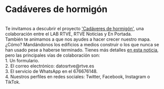 # Cadáveres de hormigón
<br>
Te invitamos a descubrir el proyecto <a href="https://lab.rtve.es/cadaveres-de-hormigon" target="_blank">'Cadáveres de hormigón'</a>, una colaboración entre el LAB RTVE, RTVE Noticias y En Portada.
<br>
También te animamos a que nos ayudes a hacer crecer nuestro mapa. ¿Cómo? Mandándonos los edificios a medios construir o los que nunca se han usado pese a haberse terminado. Tienes más detalles <a href="rtve.es/n/2432588" target="_blank">en esta noticia</a>, pero las principales vías de colaboración son:
<br>
1. Un formulario.
<br>
2. El correo electrónico: datosrtve@rtve.es
<br>
3. El servicio de WhatsApp en el 676676148.
<br>
4. Nuestros perfiles en redes sociales: Twitter, Facebook, Instagram o TikTok.
